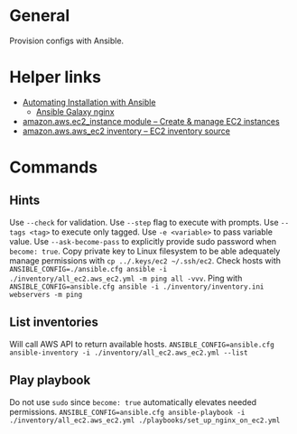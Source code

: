 # General
Provision configs with Ansible.

# Helper links
- [Automating Installation with Ansible](https://docs.nginx.com/nginx/deployment-guides/amazon-web-services/ec2-instances-for-nginx/#automating-installation-with-ansible)
  - [Ansible Galaxy nginx](https://galaxy.ansible.com/ui/standalone/roles/nginxinc/nginx/documentation/)
- [amazon.aws.ec2_instance module – Create & manage EC2 instances](https://docs.ansible.com/ansible/latest/collections/amazon/aws/ec2_instance_module.html#ansible-collections-amazon-aws-ec2-instance-module)
- [amazon.aws.aws_ec2 inventory – EC2 inventory source](https://docs.ansible.com/ansible/latest/collections/amazon/aws/aws_ec2_inventory.html)

# Commands
## Hints
Use `--check` for validation.
Use `--step` flag to execute with prompts.
Use `--tags <tag>` to execute only tagged.
Use `-e <variable>` to pass variable value.
Use `--ask-become-pass` to explicitly provide sudo password when `become: true`.
Copy private key to Linux filesystem to be able adequately manage permissions with `cp ../.keys/ec2 ~/.ssh/ec2`.
Check hosts with `ANSIBLE_CONFIG=./ansible.cfg ansible -i ./inventory/all_ec2.aws_ec2.yml -m ping all -vvv`.
Ping with `ANSIBLE_CONFIG=ansible.cfg ansible -i ./inventory/inventory.ini webservers -m ping`

## List inventories
Will call AWS API to return available hosts.
`ANSIBLE_CONFIG=ansible.cfg ansible-inventory -i ./inventory/all_ec2.aws_ec2.yml --list`

## Play playbook
Do not use `sudo` since `become: true` automatically elevates needed permissions.
`ANSIBLE_CONFIG=ansible.cfg ansible-playbook -i ./inventory/all_ec2.aws_ec2.yml ./playbooks/set_up_nginx_on_ec2.yml`
